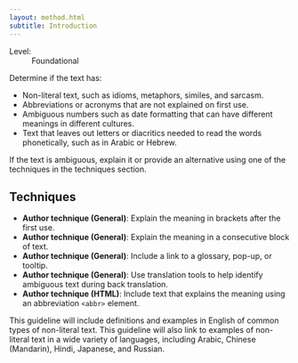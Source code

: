```yaml
---
layout: method.html
subtitle: Introduction
---
```


<dl class="method-card">
  <div>
    <dt>Level:</dt>
    <dd>Foundational</dd>
  </div>
</dl>

Determine if the text has:
- Non-literal text, such as idioms, metaphors, similes, and sarcasm.
- Abbreviations or acronyms that are not explained on first use.
- Ambiguous numbers such as date formatting that can have different meanings in different cultures.
- Text  that leaves out letters or diacritics needed to read the words phonetically, such as in Arabic or Hebrew.

If the text is ambiguous, explain it or provide an alternative using one of the techniques in the techniques section.



## Techniques

* **Author technique (General)**: Explain the meaning in brackets after the first use.
* **Author technique (General)**: Explain the meaning in a consecutive block of text.
* **Author technique (General)**: Include a link to a glossary, pop-up, or tooltip.
* **Author technique (General)**: Use translation tools to help identify ambiguous text during back translation.
* **Author technique (HTML)**: Include text that explains the meaning using an  abbreviation `<abbr>` element.

<p class="ednote">This guideline will include definitions and examples in English of common types of non-literal text. This guideline will also link to examples of non-literal text in a wide variety of languages, including Arabic, Chinese (Mandarin), Hindi, Japanese, and Russian.</p>